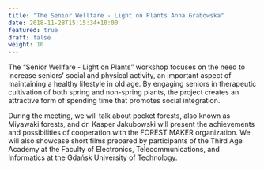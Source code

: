 ```yaml
---
title: "The Senior Wellfare - Light on Plants Anna Grabowska"
date: 2018-11-28T15:15:34+10:00
featured: true
draft: false
weight: 10
---
```


The “Senior Wellfare - Light on Plants” workshop focuses on the need to increase seniors' social and physical activity, an important aspect of maintaining a healthy lifestyle in old age. By engaging seniors in therapeutic cultivation of both spring and non-spring plants, the project creates an attractive form of spending time that promotes social integration.

During the meeting, we will talk about pocket forests, also known as Miyawaki forests, and dr. Kasper Jakubowski will present the achievements and possibilities of cooperation with the FOREST MAKER organization. We will also showcase short films prepared by participants of the Third Age Academy at the Faculty of Electronics, Telecommunications, and Informatics at the Gdańsk University of Technology.